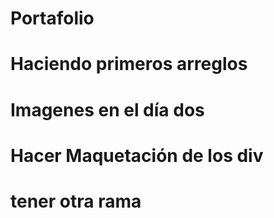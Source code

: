 # Portafolio
# Haciendo primeros arreglos 
# Imagenes en el día dos 
# Hacer Maquetación de los div
# tener otra rama